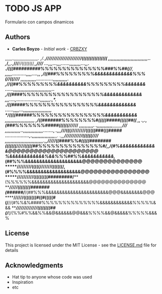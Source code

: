 # TODO JS APP

Formulario con campos dinamicos

## Authors

* **Carlos Boyzo** - *Initial work* - [CRBZXY](https://github.com/crbzxy)

,,,,,,.,,,,,,,,,,,,,,,,,,,*,.    ,/*.,****//////////////////////((((((((((((((((
,,,,,,,,,,,,,,,,,,,,,,,,,,,,*..    ,*/,,.,******///****//(((((((/*,***,*****////
...,,,...,,,......,,,,,,,,...,*,.   .*/(((##########%%%%%%%%%%%%%%%###%%##(//**,
********,,,,,..........,,,,....*,,   ,*/((###%%%%%%%%%&&&&&&&&&&&&&%%%(/*/((////
,,,,,,,,,,,............,,,,,,,,,*,.   ,//((##%%%%%%%%%&&&&&&&&&&%%%%%%%%%&&&&&&&
......,,,,,,,,,,,,,,,,,,,,,,,,,,,*..   ,*/((####%%%%%%%%%%%%%%%%%%%&&&&&&&&&&&&&
,,,....,.................,,,,,,,.,*.   .**/((#####%%%%%%%%%%%%%%%%%&&&&&&&&&&&&&
 ......,,,,...,,,,,,,,,,,,,,,,,,,,**    */((((######%%%%%%%%%%%%%%%%%&&&&&&&&&&&
,,,,,,,,,,,,,,,********,,,,,********,   ,*/((#######%%%%%%%%#(((((#####(((((##((
,************************************,  .,.,(###%%%%%%%#####((((((*****///***///
,**,,,,,,,,,**************************.  .,,,*,,,,,,,,******,,,,,,,,*********///
,,,,,,,,,,,..,,,,,,,,,,,*,,,.......***,   .,,,**///(((/////////((((((###(((#####
.................,.,,,,,,,,,,,,,,,,**,,. .,,*,*************///////////((((((////
,,,,,,,,,,,,,,,,,,,,,,,*,,,***********,.,,***********/////((####%%#(((((########
(((((((/////(((((##%%%%%%%%%%%%%%%#/**,,**/(#%&&&&&&&&&&&&&@@@@@@@@@@@@@@@@@@@@@
%&&&&&&&&&&&&%&&%%%##%%&&&&&&&&&&&****,*(##%%%&&&&&&&&&&&&&&&&&&&&@@@@@@@@@@@@@@
*****/////////(((((///////(((((((/****,(#%%%%&&&&&&&&&&&&&&&&&&&@@@@@@@@@@@@@@@@
*****//////////(((((((((#########/****(%%%%%%&&&&&&&&&&&&&&&&&&&&&@@@@@@@@@@@@@@
*****/////((((((((#######(######/***/(##%%%&&&&&&&&&&&&&&&&&&&&&&&@@@&&&&&&&&@@@
******//////((((((((#((#(((((#(/**//(#%%&%####%%%%%%%%%%%%%%&&&&&&&&&&&&%%%%%&&&
*****/////////////((((((((##(/***(/(%%#%%&&%%&&@&&&&&&@@&&&%%%%&&@&&&&&%%%%%&&&%

## License

This project is licensed under the MIT License - see the [LICENSE.md](LICENSE.md) file for details

## Acknowledgments

* Hat tip to anyone whose code was used
* Inspiration
* etc
